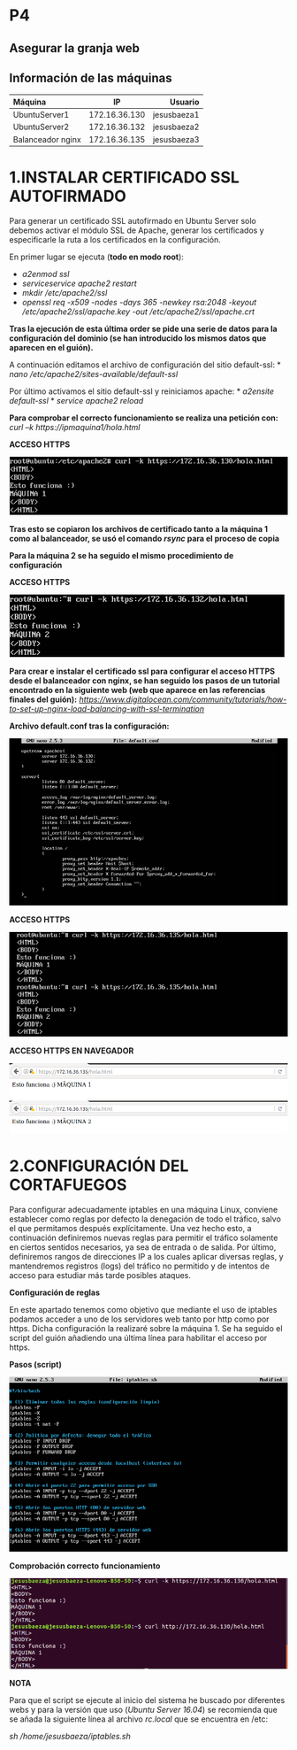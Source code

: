 # P4
## Asegurar la granja web

## Información de las máquinas

Máquina | IP | Usuario
:-------|:--:|-------:
UbuntuServer1 | 172.16.36.130 | jesusbaeza1
UbuntuServer2 | 172.16.36.132 | jesusbaeza2
Balanceador nginx | 172.16.36.135 | jesusbaeza3


# 1.INSTALAR CERTIFICADO SSL AUTOFIRMADO

Para generar un certificado SSL autofirmado en Ubuntu Server solo debemos activar
el módulo SSL de Apache, generar los certificados y especificarle la ruta a los
certificados en la configuración.

En primer lugar se ejecuta (**todo en modo root**):
* *a2enmod ssl*    
* *serviceservice apache2 restart*    
* *mkdir /etc/apache2/ssl*
* *openssl req -x509 -nodes -days 365 -newkey rsa:2048 -keyout /etc/apache2/ssl/apache.key -out /etc/apache2/ssl/apache.crt* 
    
**Tras la ejecución de esta última order se pide una serie de datos para la configuración del dominio (se han introducido los mismos datos que aparecen en el guión).**

A continuación editamos el archivo de configuración del sitio default-ssl:
    * *nano /etc/apache2/sites-available/default-ssl*

Por último activamos el sitio default-ssl y reiniciamos apache:
    * *a2ensite default-ssl*
    * *service apache2 reload*

**Para comprobar el correcto funcionamiento se realiza una petición con:** *curl –k https://ipmaquina1/hola.html*

**ACCESO HTTPS**

![curl-https-m1](https://github.com/Jebaal17/SWAP_2018/blob/master/Practicas/imagenes/P4/https.png)

**Tras esto se copiaron los archivos de certificado tanto a la máquina 1 como al balanceador, se usó el comando *rsync* para el proceso de copia**


**Para la máquina 2 se ha seguido el mismo procedimiento de configuración**

**ACCESO HTTPS**

![curl-https-m2](https://github.com/Jebaal17/SWAP_2018/blob/master/Practicas/imagenes/P4/https-m2.png)


**Para crear e instalar el certificado ssl para configurar el acceso HTTPS desde el balanceador con nginx, se han seguido los pasos de un tutorial encontrado en la siguiente web (web que aparece en las referencias finales del guión):** 
*https://www.digitalocean.com/community/tutorials/how-to-set-up-nginx-load-balancing-with-ssl-termination*

**Archivo default.conf tras la configuración:**

![default.confNginx](https://github.com/Jebaal17/SWAP_2018/blob/master/Practicas/imagenes/P4/confNginx.png)


**ACCESO HTTPS**

![http-https-nginx](https://github.com/Jebaal17/SWAP_2018/blob/master/Practicas/imagenes/P4/http-httpsNignx.png)

**ACCESO HTTPS EN NAVEGADOR**

![nav1-https-nginx](https://github.com/Jebaal17/SWAP_2018/blob/master/Practicas/imagenes/P4/navHttpsNginx1.png)
![nav2-https-nginx](https://github.com/Jebaal17/SWAP_2018/blob/master/Practicas/imagenes/P4/navHttpsNginx2.png)

# 2.CONFIGURACIÓN DEL CORTAFUEGOS

Para configurar adecuadamente iptables en una máquina Linux, conviene establecer como reglas por defecto la denegación de todo el tráfico, salvo el que permitamos después explícitamente. Una vez hecho esto, a continuación definiremos nuevas reglas para permitir el tráfico solamente en ciertos sentidos necesarios, ya sea de entrada o de salida. Por último, definiremos rangos de direcciones IP a los cuales aplicar diversas reglas, y mantendremos registros (logs) del tráfico no permitido y de intentos de acceso para estudiar más tarde posibles ataques.

**Configuración de reglas**

En este apartado tenemos como objetivo que mediante el uso de iptables podamos acceder a uno de los servidores web tanto por http como por https. Dicha configuración la realizaré sobre la máquina 1. Se ha seguido el script del guión añadiendo una última línea para habilitar el acceso por https.

**Pasos (script)**

![script-iptables](https://github.com/Jebaal17/SWAP_2018/blob/master/Practicas/imagenes/P4/script.png)


**Comprobación correcto funcionamiento**

![http-HttpsM1](https://github.com/Jebaal17/SWAP_2018/blob/master/Practicas/imagenes/P4/httpHttpsM1.png)

**NOTA**

Para que el script se ejecute al inicio del sistema he buscado por diferentes webs y para la versión que uso (*Ubuntu Server 16.04*) se recomienda que se añada la siguiente línea al archivo *rc.local* que se encuentra en /etc:

*sh /home/jesusbaeza/iptables.sh*



